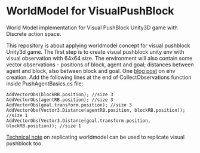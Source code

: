 # WorldModel for VisualPushBlock
World Model implementation for Visual PushBlock Unity3D game with Discrete action space.

This repository is about applying worldmodel concept for visual pushblock Unity3d game. The first step is to create visual pushblock unity env with visual observation with 64x64 size. The environment will also contain some vector observations - positions of block, agent and goal; distances between agent and block, also between block and goal. One [blog post](https://shadekcse.wordpress.com/2019/07/30/how-to-create-visualpushblock-unity-environment-executable-and-interact-with-that-in-python/) on env creation. Add the following lines at the end of CollectObservations function inside PushAgentBasics.cs file:
```
AddVectorObs(blockRB.position); //size 3
AddVectorObs(agentRB.position); //size 3
AddVectorObs(goal.transform.position); //size 3
AddVectorObs(Vector3.Distance(agentRB.position, blockRB.position)); //size 1
AddVectorObs(Vector3.Distance(goal.transform.position, blockRB.position)); //size 1
```
[Technical note](https://shadekcse.wordpress.com/2019/08/02/how-to-replicate-world-model-carracing-by-training-from-scratch-on-ubuntu-18-04/) on replicating worldmodel can be used to replicate visual pushblock too.
